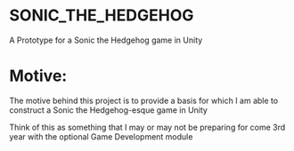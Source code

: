 # SONIC_THE_HEDGEHOG
A Prototype for a Sonic the Hedgehog game in Unity

# Motive:

The motive behind this project is to provide a basis for which I am able to construct a Sonic the Hedgehog-esque game in Unity

Think of this as something that I may or may not be preparing for come 3rd year with the optional Game Development module
